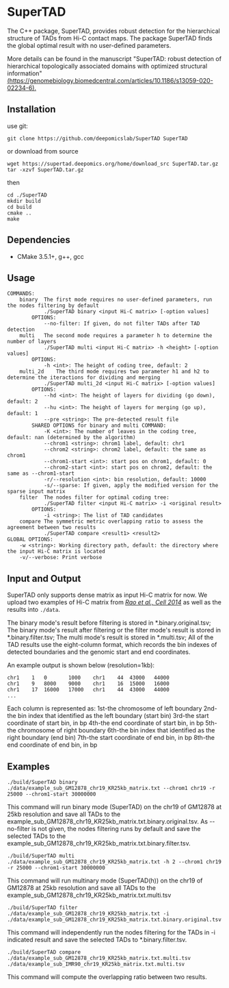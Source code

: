 # SuperTAD

The C++ package, SuperTAD, provides robust detection for the hierarchical structure of TADs from Hi-C contact maps. 
The package SuperTAD finds the global optimal result with no user-defined parameters.

More details can be found in the manuscript "SuperTAD: robust detection of hierarchical topologically associated 
domains with optimized structural information" 
[(https://genomebiology.biomedcentral.com/articles/10.1186/s13059-020-02234-6).](https://genomebiology.biomedcentral.com/articles/10.1186/s13059-020-02234-6)

## Installation  
use git:  
```
git clone https://github.com/deepomicslab/SuperTAD SuperTAD
```
or download from source
```
wget https://supertad.deepomics.org/home/download_src SuperTAD.tar.gz
tar -xzvf SuperTAD.tar.gz
```
then
```
cd ./SuperTAD
mkdir build
cd build
cmake ..
make
```

## Dependencies 
* CMake 3.5.1+, g++, gcc

## Usage  
```
COMMANDS:
    binary  The first mode requires no user-defined parameters, run the nodes filtering by default
            ./SuperTAD binary <input Hi-C matrix> [-option values]
        OPTIONS:
            --no-filter: If given, do not filter TADs after TAD detection
    multi   The second mode requires a parameter h to determine the number of layers
            ./SuperTAD multi <input Hi-C matrix> -h <height> [-option values]
        OPTIONS:
            -h <int>: The height of coding tree, default: 2
    multi_2d    The third mode requires two parameter h1 and h2 to determine the iteractions for dividing and merging
            ./SuperTAD multi_2d <input Hi-C matrix> [-option values]
        OPTIONS:
            --hd <int>: The height of layers for dividing (go down), default: 2
            --hu <int>: The height of layers for merging (go up), default: 1
            --pre <string>: The pre-detected result file
        SHARED OPTIONS for binary and multi COMMAND:
            -K <int>: The number of leaves in the coding tree, default: nan (determined by the algorithm)
            --chrom1 <string>: chrom1 label, default: chr1
            --chrom2 <string>: chrom2 label, default: the same as chrom1
            --chrom1-start <int>: start pos on chrom1, default: 0
            --chrom2-start <int>: start pos on chrom2, default: the same as --chrom1-start
            -r/--resolution <int>: bin resolution, default: 10000
            -s/--sparse: If given, apply the modified version for the sparse input matrix
    filter  The nodes filter for optimal coding tree:
            ./SuperTAD filter <input Hi-C matrix> -i <original result> 
        OPTIONS:
            -i <string>: The list of TAD candidates
    compare The symmetric metric overlapping ratio to assess the agreement between two results
            ./SuperTAD compare <result1> <result2>
GLOBAL OPTIONS:
    -w <string>: Working directory path, default: the directory where the input Hi-C matrix is located
    -v/--verbose: Print verbose
```

## Input and Output
SuperTAD only supports dense matrix as input Hi-C matrix for now. We upload two examples of Hi-C matrix from [*Rao et al., Cell 2014*](https://www.cell.com/fulltext/S0092-8674(14)01497-4) as well as the results into `./data`.

The binary mode's result before filtering is stored in *.binary.original.tsv;
The binary mode's result after filtering or the filter mode's result is stored in *.binary.filter.tsv;
The multi mode's result is stored in *.multi.tsv;
All of the TAD results use the eight-column format, which records the bin indexes of detected boundaries and the genomic start and end coordinates.

An example output is shown below (resolution=1kb):
```
chr1	1	0       1000	chr1	44	43000	44000
chr1	9	8000	9000	chr1	16	15000	16000
chr1	17	16000	17000	chr1	44	43000	44000
...
```
Each column is represented as:
1st-the chromosome of left boundary
2nd-the bin index that identified as the left boundary (start bin)
3rd-the start coordinate of start bin, in bp
4th-the end coordinate of start bin, in bp
5th-the chromosome of right boundary
6th-the bin index that identified as the right boundary (end bin)
7th-the start coordinate of end bin, in bp
8th-the end coordinate of end bin, in bp

## Examples
```
./build/SuperTAD binary ./data/example_sub_GM12878_chr19_KR25kb_matrix.txt --chrom1 chr19 -r 25000 --chrom1-start 30000000
```
This command will run binary mode (SuperTAD) on the chr19 of GM12878 at 25kb resolution and save all TADs to the example_sub_GM12878_chr19_KR25kb_matrix.txt.binary.original.tsv. 
As --no-filter is not given, the nodes filtering runs by default and save the selected TADs to the example_sub_GM12878_chr19_KR25kb_matrix.txt.binary.filter.tsv.
```
./build/SuperTAD multi ./data/example_sub_GM12878_chr19_KR25kb_matrix.txt -h 2 --chrom1 chr19 -r 25000 --chrom1-start 30000000
```
This command will run multinary mode (SuperTAD(h)) on the chr19 of GM12878 at 25kb resolution and save all TADs to the example_sub_GM12878_chr19_KR25kb_matrix.txt.multi.tsv
```
./build/SuperTAD filter ./data/example_sub_GM12878_chr19_KR25kb_matrix.txt -i ./data/example_sub_GM12878_chr19_KR25kb_matrix.txt.binary.original.tsv
```
This command will independently run the nodes filtering for the TADs in -i indicated result and save the selected TADs to *.binary.filter.tsv.
```
./build/SuperTAD compare ./data/example_sub_GM12878_chr19_KR25kb_matrix.txt.multi.tsv ./data/example_sub_IMR90_chr19_KR25kb_matrix.txt.multi.tsv
```
This command will compute the overlapping ratio between two results. 

